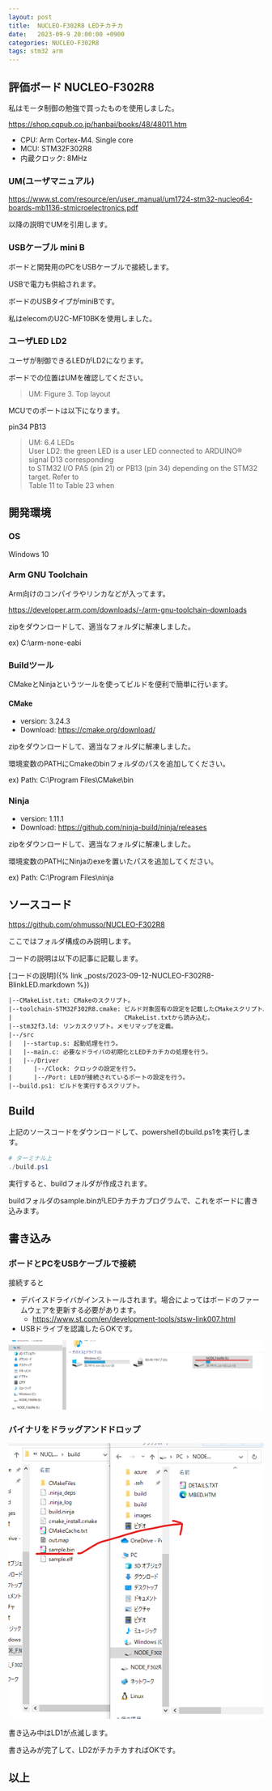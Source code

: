 ```yaml
---
layout: post
title:  NUCLEO-F302R8 LEDチカチカ
date:   2023-09-9 20:00:00 +0900
categories: NUCLEO-F302R8
tags: stm32 arm
---
```


## 評価ボード NUCLEO-F302R8

私はモータ制御の勉強で買ったものを使用しました。

<https://shop.cqpub.co.jp/hanbai/books/48/48011.htm>

* CPU: Arm Cortex-M4. Single core
* MCU: STM32F302R8
* 内蔵クロック: 8MHz

### UM(ユーザマニュアル)

<https://www.st.com/resource/en/user_manual/um1724-stm32-nucleo64-boards-mb1136-stmicroelectronics.pdf>

以降の説明でUMを引用します。

### USBケーブル mini B

ボードと開発用のPCをUSBケーブルで接続します。

USBで電力も供給されます。

ボードのUSBタイプがminiBです。

私はelecomのU2C-MF10BKを使用しました。

### ユーザLED LD2

ユーザが制御できるLEDがLD2になります。

ボードでの位置はUMを確認してください。

> UM: Figure 3. Top layout

MCUでのポートは以下になります。

pin34 PB13

> UM: 6.4 LEDs  
> User LD2: the green LED is a user LED connected to ARDUINO® signal D13 corresponding  
to STM32 I/O PA5 (pin 21) or PB13 (pin 34) depending on the STM32 target. Refer to  
Table 11 to Table 23 when

## 開発環境

### OS

Windows 10

### Arm GNU Toolchain

Arm向けのコンパイラやリンカなどが入ってます。

<https://developer.arm.com/downloads/-/arm-gnu-toolchain-downloads>

zipをダウンロードして、適当なフォルダに解凍しました。

ex) C:\arm-none-eabi

### Buildツール

CMakeとNinjaというツールを使ってビルドを便利で簡単に行います。

#### CMake

* version: 3.24.3
* Download: <https://cmake.org/download/>

zipをダウンロードして、適当なフォルダに解凍しました。

環境変数のPATHにCmakeのbinフォルダのパスを追加してください。

ex) Path: C:\Program Files\CMake\bin

### Ninja

* version: 1.11.1
* Download: <https://github.com/ninja-build/ninja/releases>

zipをダウンロードして、適当なフォルダに解凍しました。

環境変数のPATHにNinjaのexeを置いたパスを追加してください。

ex) Path: C:\Program Files\ninja

## ソースコード

<https://github.com/ohmusso/NUCLEO-F302R8>

ここではフォルダ構成のみ説明します。

コードの説明は以下の記事に記載します。

[コードの説明]({% link _posts/2023-09-12-NUCLEO-F302R8-BlinkLED.markdown %})

```txt
|--CMakeList.txt: CMakeのスクリプト。
|--toolchain-STM32F302R8.cmake: ビルド対象固有の設定を記載したCMakeスクリプト。
|                               CMakeList.txtから読み込む。
|--stm32f3.ld: リンカスクリプト。メモリマップを定義。
|--/src
|   |--startup.s: 起動処理を行う。
|   |--main.c: 必要なドライバの初期化とLEDチカチカの処理を行う。
|   |--/Driver
|      |--/Clock: クロックの設定を行う。
|      |--/Port: LEDが接続されているポートの設定を行う。
|--build.ps1: ビルドを実行するスクリプト。
```

## Build

上記のソースコードをダウンロードして、powershellのbuild.ps1を実行します。

```powershell
# ターミナル上
./build.ps1
```

実行すると、buildフォルダが作成されます。

buildフォルダのsample.binがLEDチカチカプログラムで、これをボードに書き込みます。

## 書き込み

### ボードとPCをUSBケーブルで接続

接続すると

* デバイスドライバがインストールされます。場合によってはボードのファームウェアを更新する必要があります。
  * <https://www.st.com/en/development-tools/stsw-link007.html>
* USBドライブを認識したらOKです。

![USB Drive](/assets/images/image-2023-09-09-UsbDrive.png)

### バイナリをドラッグアンドドロップ

![Drag and Drop](/assets/images/image-2023-09-09-DraAndDrop.png)

書き込み中はLD1が点滅します。

書き込みが完了して、LD2がチカチカすればOKです。

## 以上
